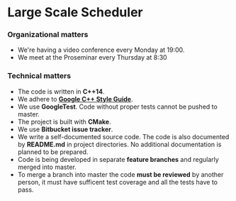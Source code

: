 # Large Scale Scheduler

### Organizational matters
* We're having a video conference every Monday at 19:00.
* We meet at the Proseminar every Thursday at 8:30

### Technical matters
* The code is written in __C++14__.
* We adhere to [__Google C++ Style Guide__](https://google-styleguide.googlecode.com/svn/trunk/cppguide.html).
* We use __GoogleTest__. Code without proper tests cannot be
  pushed to master.
* The project is built with __CMake__.
* We use __Bitbucket issue tracker__.
* We write a self-documented source code. The code is also documented by __README.md__ in project directories. No additional documentation is planned to be prepared.
* Code is being developed in separate __feature branches__ and regularly merged
  into master.
* To merge a branch into master the code __must be reviewed__ by another person,
  it must have sufficent test coverage and all the tests have to pass.